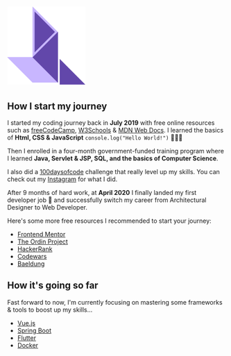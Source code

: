 # ![JLDev Logo](/docs/public/apple-touch-icon.png)

## How I start my journey

I started my coding journey back in **July 2019** with free online resources such as [freeCodeCamp](https://www.freecodecamp.org/learn), [W3Schools](https://www.w3schools.com/) & [MDN Web Docs](https://developer.mozilla.org/en-US/). I learned the basics of **Html, CSS & JavaScript** `console.log("Hello World!")` 👨🏻‍💻

Then I enrolled in a four-month government-funded training program where I learned **Java, Servlet & JSP, SQL, and the basics of Computer Science**.

I also did a [100daysofcode](https://www.100daysofcode.com/) challenge that really level up my skills. You can check out my [Instagram](https://www.instagram.com/jacoblindev/) for what I did.

After 9 months of hard work, at **April 2020** I finally landed my first developer job 🎉 and successfully switch my career from Architectural Designer to Web Developer. 

Here's some more free resources I recommended to start your journey:

- [Frontend Mentor](https://www.frontendmentor.io/)
- [The Ordin Project](https://www.theodinproject.com/)
- [HackerRank](https://www.hackerrank.com/dashboard)
- [Codewars](https://www.codewars.com/)
- [Baeldung](https://www.baeldung.com/)

## How it's going so far

Fast forward to now, I'm currently focusing on mastering some frameworks & tools to boost up my skills...

- [Vue.js](https://vuejs.org/)
- [Spring Boot](https://spring.io/)
- [Flutter](https://flutter.dev/)
- [Docker](https://docs.docker.com/)
